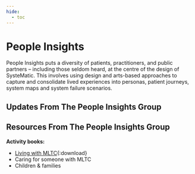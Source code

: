 ```yaml
---
hide:
  - toc
---
```


# People Insights

People Insights puts a diversity of patients, practitioners, and public partners – including those seldom heard, at the centre of the design of SysteMatic. This involves using design and arts-based approaches to capture and consolidate lived experiences into personas, patient journeys, system maps and system failure scenarios. 

## Updates From The People Insights Group

## Resources From The People Insights Group
**Activity books:**
- [Living with MLTC](../assets/A3-sheets-lived.pdf){:download}
- Caring for someone with MLTC
- Children & families
